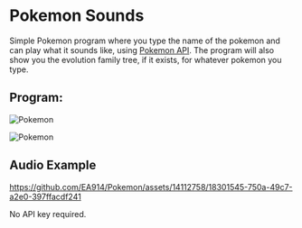 # Pokemon Sounds

Simple Pokemon program where you type the name of the pokemon and can play what it sounds like, using [Pokemon API](https://pokeapi.co/). The program will also show you the evolution family tree, if it exists, for whatever pokemon you type.

## Program:

![Pokemon](https://i.imgur.com/WbSFOHy.png)

![Pokemon](https://i.imgur.com/PphMAAJ.png)




## Audio Example
https://github.com/EA914/Pokemon/assets/14112758/18301545-750a-49c7-a2e0-397ffacdf241

No API key required.
